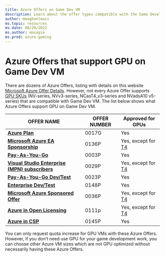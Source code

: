 ```yaml
---
title: Azure Offers on Game Dev VM
description: Learn about the offer types compatible with the Game Development VM.
author: meaghanlewis
ms.topic: resources
ms.date: 08/29/2022
ms.author: mosagie
ms.prod: azure-gaming
---
```


# Azure Offers that support GPU on Game Dev VM

There are dozens of Azure Offers, listing with details on this website [Microsoft Azure Offer Details](https://azure.microsoft.com/support/legal/offer-details/). However, not every Azure Offer supports [GPU SKUs](/gaming/azure/game-dev-virtual-machine/choosing-gpu-sku) (NV-series, NVv3-series, NCasT4_v3-series and NVadsA10 v5-series) that are compatible with Game Dev VM. The list below shows what Azure Offers support GPU on Game Dev VM.

| **OFFER NAME** | **OFFER NUMBER** | **Approved for GPUs** |
| -------------- | ---------------- | --------------------- |
| [**Azure Plan**](https://azure.microsoft.com/offers/ms-azr-0017g/) | 0017G | Yes |
| [**Microsoft Azure EA Sponsorship**](https://azure.microsoft.com/offers/ms-azr-0136p/) | 0136P | Yes, except for [T4](/azure/virtual-machines/nct4-v3-series) |
| [**Pay-As-You-Go**](https://azure.microsoft.com/offers/ms-azr-0003p/) | 0003P | Yes |
| [**Visual Studio Enterprise (MPN) subscribers**](https://azure.microsoft.com/offers/ms-azr-0029p/) | 0029P | Yes, except for [T4](/azure/virtual-machines/nct4-v3-series) |
| [**Pay-As-You-Go Dev/Test**](https://azure.microsoft.com/offers/ms-azr-0023p/) | 0023P | Yes |
| [**Enterprise Dev/Test**](https://azure.microsoft.com/offers/ms-azr-0148p/) | 0148P | Yes |
| [**Microsoft Azure Sponsored Offer**](https://azure.microsoft.com/offers/ms-azr-0036p/) | 0036P | Yes, except for [T4](/azure/virtual-machines/nct4-v3-series) |
| [**Azure in Open Licensing**](https://azure.microsoft.com/offers/ms-azr-0111p/) | 0111p | Yes, except for [T4](/azure/virtual-machines/nct4-v3-series) |
| [**Azure in CSP**](https://azure.microsoft.com/offers/ms-azr-0145p/) | 0145P | Yes |

You can only request quota increase for GPU VMs with these Azure Offers. However, if you don’t need use GPU for your game development work, you can choose other Azure VM sizes which are not GPU optimized without necessarily having these Azure Offers.
